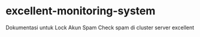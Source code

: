# excellent-monitoring-system
Dokumentasi untuk Lock Akun Spam Check spam di cluster server excellent
